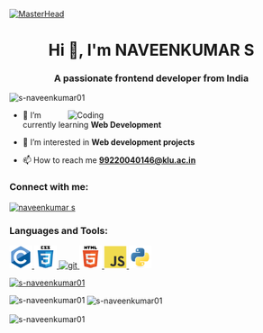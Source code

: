 [![MasterHead](https://ndmeaa.com/image/Web-development.gif)](https://S-Naveenkumar01.io)

<h1 align="center">Hi 👋, I'm NAVEENKUMAR S</h1>
<h3 align="center">A passionate frontend developer from India</h3>

<p align="left"> <img src="https://komarev.com/ghpvc/?username=s-naveenkumar01&label=Profile%20views&color=0e75b6&style=flat" alt="s-naveenkumar01" /> </p>
<img align="right" alt="Coding" width="400" src="https://camo.githubusercontent.com/2366b34bb903c09617990fb5fff4622f3e941349e846ddb7e73df872a9d21233/68747470733a2f2f63646e2e6472696262626c652e636f6d2f75736572732f3733303730332f73637265656e73686f74732f363538313234332f6176656e746f2e676966">


- 🌱 I’m currently learning **Web Development**

- 👀 I’m interested in **Web development projects**

- 📫 How to reach me **99220040146@klu.ac.in**

<h3 align="left">Connect with me:</h3>
<p align="left">
<a href="https://linkedin.com/in/naveenkumar s" target="blank"><img align="center" src="https://raw.githubusercontent.com/rahuldkjain/github-profile-readme-generator/master/src/images/icons/Social/linked-in-alt.svg" alt="naveenkumar s" height="30" width="40" /></a>
</p>

<h3 align="left">Languages and Tools:</h3>

<p align="left"> <a href="https://www.cprogramming.com/" target="_blank" rel="noreferrer"> <img src="https://raw.githubusercontent.com/devicons/devicon/master/icons/c/c-original.svg" alt="c" width="40" height="40"/> </a> <a href="https://www.w3schools.com/css/" target="_blank" rel="noreferrer"> <img src="https://raw.githubusercontent.com/devicons/devicon/master/icons/css3/css3-original-wordmark.svg" alt="css3" width="40" height="40"/> </a> <a href="https://git-scm.com/" target="_blank" rel="noreferrer"> <img src="https://www.vectorlogo.zone/logos/git-scm/git-scm-icon.svg" alt="git" width="40" height="40"/> </a> <a href="https://www.w3.org/html/" target="_blank" rel="noreferrer"> <img src="https://raw.githubusercontent.com/devicons/devicon/master/icons/html5/html5-original-wordmark.svg" alt="html5" width="40" height="40"/> </a> <a href="https://developer.mozilla.org/en-US/docs/Web/JavaScript" target="_blank" rel="noreferrer"> <img src="https://raw.githubusercontent.com/devicons/devicon/master/icons/javascript/javascript-original.svg" alt="javascript" width="40" height="40"/> </a> <a href="https://www.python.org" target="_blank" rel="noreferrer"> <img src="https://raw.githubusercontent.com/devicons/devicon/master/icons/python/python-original.svg" alt="python" width="40" height="40"/> </a> </p>

<p align="left"> <a href="https://github.com/ryo-ma/github-profile-trophy"><img src="https://github-profile-trophy.vercel.app/?username=s-naveenkumar01" alt="s-naveenkumar01" /></a> </p>

<p><img align="left" src="https://github-readme-stats.vercel.app/api/top-langs?username=s-naveenkumar01&show_icons=true&locale=en&layout=compact" alt="s-naveenkumar01" /></p>

<p>&nbsp;<img align="center" src="https://github-readme-stats.vercel.app/api?username=s-naveenkumar01&show_icons=true&locale=en" alt="s-naveenkumar01" /></p>

<p><img align="center" src="https://github-readme-streak-stats.herokuapp.com/?user=s-naveenkumar01&" alt="s-naveenkumar01" /></p>
